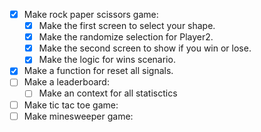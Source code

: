 -   [x] Make rock paper scissors game:
    -   [x] Make the first screen to select your shape.
    -   [x] Make the randomize selection for Player2.
    -   [x] Make the second screen to show if you win or lose.
    -   [x] Make the logic for wins scenario.
-   [x] Make a function for reset all signals.
-   [ ] Make a leaderboard:
    -   [ ] Make an context for all statisctics
-   [ ] Make tic tac toe game:
-   [ ] Make minesweeper game:
